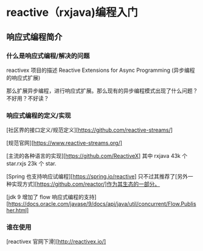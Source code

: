# reactive（rxjava)编程入门

## 响应式编程简介

### 什么是响应式编程/解决的问题

reactivex 项目的描述 Reactive Extensions for Async Programming (异步编程的响应式扩展)

那么扩展异步编程，进行响应式扩展。那么现有的异步编程模式出现了什么问题？不好用？不好读？ 

### 响应式编程的定义/实现

[社区界的接口定义/规范定义][https://github.com/reactive-streams/]

[规范官网][https://www.reactive-streams.org/]

[主流的各种语言的实现][https://github.com/ReactiveX] 其中 rxjava 43k 个 star.rxjs 23k 个 star.

[Spring 也支持响应试编程][https://spring.io/reactive] 只不过其推荐了[另外一种实现方式][https://github.com/reactor/]作为其生态的一部分。

[jdk 9 增加了 flow 响应式编程的支持][https://docs.oracle.com/javase/9/docs/api/java/util/concurrent/Flow.Publisher.html]

### 谁在使用

[reactivex 官网下滑][http://reactivex.io/]

